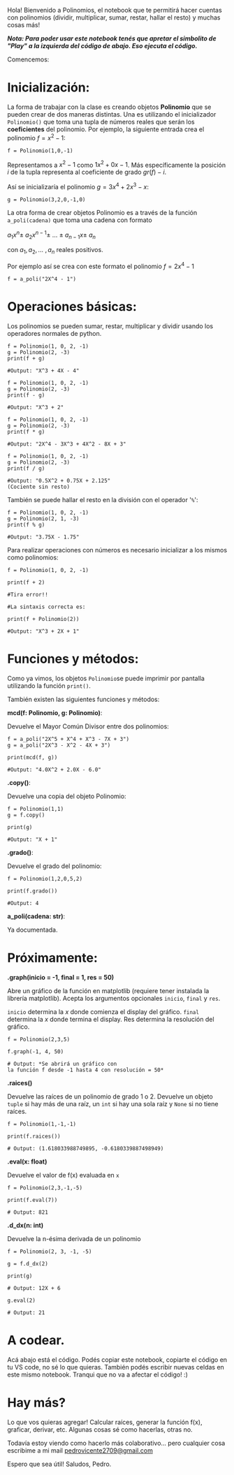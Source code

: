 Hola! Bienvenido a Polinomios, el notebook que te permitirá hacer cuentas con polinomios (dividir, multiplicar, sumar, restar, hallar el resto) y muchas cosas más!

***Nota: Para poder usar este notebook tenés que apretar el simbolito de "Play" a la izquierda del código de abajo. Eso ejecuta el código.***

Comencemos:

# Inicialización:

La forma de trabajar con la clase es creando objetos **Polinomio** que se pueden crear de dos maneras distintas. Una es utilizando el inicializador ```Polinomio()``` que toma una tupla de números reales que serán los **coeficientes** del polinomio. Por ejemplo, la siguiente entrada crea el polinomio $f = x^2 - 1$:

```
f = Polinomio(1,0,-1)
```

Representamos a $x^2 - 1$ como $1x^2 + 0x - 1$. Más específicamente la posición $i$ de la tupla representa al coeficiente de grado $gr(f) - i$.

Así se inicializaría el polinomio $g = 3x^4 + 2x^3 - x$:

```
g = Polinomio(3,2,0,-1,0)
```

La otra forma de crear objetos Polinomio es a través de la función ```a_poli(cadena)``` que toma una cadena con formato

$a_1x^n \pm\ a_2x^{n-1} \pm\ \ldots\ \pm\ a_{n-1}x \pm\ a_n$

con $a_1, a_2, \ldots\ , a_n$ reales positivos.

Por ejemplo así se crea con este formato el polinomio $f = 2x^4 - 1$



```
f = a_poli("2X^4 - 1")
```

# Operaciones básicas:

Los polinomios se pueden sumar, restar, multiplicar y dividir usando los operadores normales de python.


```
f = Polinomio(1, 0, 2, -1)
g = Polinomio(2, -3)
print(f + g)

#Output: "X^3 + 4X - 4"

```
```
f = Polinomio(1, 0, 2, -1)
g = Polinomio(2, -3)
print(f - g)

#Output: "X^3 + 2"

```
```
f = Polinomio(1, 0, 2, -1)
g = Polinomio(2, -3)
print(f * g)

#Output: "2X^4 - 3X^3 + 4X^2 - 8X + 3"

```
```
f = Polinomio(1, 0, 2, -1)
g = Polinomio(2, -3)
print(f / g)

#Output: "0.5X^2 + 0.75X + 2.125"
(Cociente sin resto)

```

También se puede hallar el resto en la división con el operador '```%```':
```
f = Polinomio(1, 0, 2, -1)
g = Polinomio(2, 1, -3)
print(f % g)

#Output: "3.75X - 1.75"
```

Para realizar operaciones con números es necesario inicializar a los mismos como polinomios:

```
f = Polinomio(1, 0, 2, -1)

print(f + 2)

#Tira error!!

#La sintaxis correcta es:

print(f + Polinomio(2))

#Output: "X^3 + 2X + 1"
```

# Funciones y métodos:

Como ya vimos, los objetos ```Polinomio```se puede imprimir por pantalla utilizando la función ```print()```.

También existen las siguientes funciones y métodos:

**mcd(f: Polinomio, g: Polinomio)**:

Devuelve el Mayor Común Divisor entre dos polinomios:

```
f = a_poli("2X^5 + X^4 + X^3 - 7X + 3")
g = a_poli("2X^3 - X^2 - 4X + 3")

print(mcd(f, g))

#Output: "4.0X^2 + 2.0X - 6.0"
```

**.copy()**:

Devuelve una copia del objeto Polinomio:

```
f = Polinomio(1,1)
g = f.copy()

print(g)

#Output: "X + 1"
```

**.grado()**:

Devuelve el grado del polinomio:

```
f = Polinomio(1,2,0,5,2)

print(f.grado())

#Output: 4
```

**a_poli(cadena: str)**:

Ya documentada.

# Próximamente:

**.graph(inicio = -1, final = 1, res = 50)**

Abre un gráfico de la función en matplotlib (requiere tener instalada la librería matplotlib). Acepta los argumentos opcionales `inicio`, `final` y `res`.

`inicio` determina la $x$ donde comienza el display del gráfico. `final` determina la $x$ donde termina el display. Res determina la resolución del gráfico.

```
f = Polinomio(2,3,5)

f.graph(-1, 4, 50)

# Output: *Se abrirá un gráfico con 
la función f desde -1 hasta 4 con resolución = 50*
```

**.raices()**

Devuelve las raíces de un polinomio de grado 1 o 2.
Devuelve un objeto `tuple` si hay más de una raíz, un `int` si hay una sola raíz y `None` si no tiene raíces.

```
f = Polinomio(1,-1,-1)

print(f.raices())

# Output: (1.618033988749895, -0.6180339887498949)
```

**.eval(x: float)**

Devuelve el valor de f(x) evaluada en `x`

```
f = Polinomio(2,3,-1,-5)

print(f.eval(7))

# Output: 821
```

**.d_dx(n: int)**

Devuelve la n-ésima derivada de un polinomio

```
f = Polinomio(2, 3, -1, -5)

g = f.d_dx(2)

print(g)

# Output: 12X + 6

g.eval(2)

# Output: 21
```

# A codear.

Acá abajo está el código. Podés copiar este notebook, copiarte el código en tu VS code, no sé lo que quieras. También podés escribir nuevas celdas en este mismo notebook. Tranqui que no va a afectar el código! :)


# Hay más?

Lo que vos quieras agregar! Calcular raíces, generar la función f(x), graficar, derivar, etc. Algunas cosas sé como hacerlas, otras no.

Todavía estoy viendo como hacerlo más colaborativo... pero cualquier cosa escribime a mi mail pedrovicente2709@gmail.com

Espero que sea útil!
Saludos,
Pedro.
